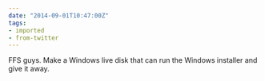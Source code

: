 ```yaml
---
date: "2014-09-01T10:47:00Z"
tags:
- imported
- from-twitter
---
```

FFS guys. Make a Windows live disk that can run the Windows installer and give it away.
